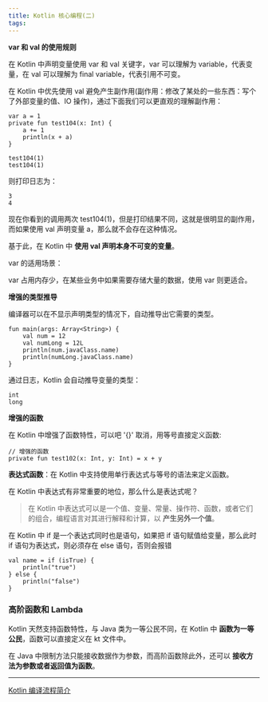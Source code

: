 ```yaml
---
title: Kotlin 核心编程(二)
tags:
---
```




**var 和 val 的使用规则**

在 Kotlin 中声明变量使用 var 和 val 关键字，var 可以理解为 variable，代表变量，在 val 可以理解为 final variable，代表引用不可变。


在 Kotlin 中优先使用 val 避免产生副作用(副作用：修改了某处的一些东西：写个了外部变量的值、IO 操作)，通过下面我们可以更直观的理解副作用：

```
var a = 1
private fun test104(x: Int) {
    a += 1
    println(x + a)
}

test104(1)
test104(1)
```

则打印日志为：
```
3
4
```
现在你看到的调用两次 test104(1)，但是打印结果不同，这就是很明显的副作用，而如果使用 val 声明变量 a，那么就不会存在这种情况。

基于此，在 Kotlin 中 **使用 val 声明本身不可变的变量**。


var 的适用场景：

var 占用内存少，在某些业务中如果需要存储大量的数据，使用 var 则更适合。


**增强的类型推导**

编译器可以在不显示声明类型的情况下，自动推导出它需要的类型。

```
fun main(args: Array<String>) {
    val num = 12
    val numLong = 12L
    println(num.javaClass.name)
    println(numLong.javaClass.name)
}
```

通过日志，Kotlin 会自动推导变量的类型：

```
int
long
```



**增强的函数**


在 Kotlin 中增强了函数特性，可以吧 '{}' 取消，用等号直接定义函数:

```
// 增强的函数
private fun test102(x: Int, y: Int) = x + y 
```

**表达式函数**：在 Kotlin 中支持使用单行表达式与等号的语法来定义函数。

在 Kotlin 中表达式有非常重要的地位，那么什么是表达式呢？
> 在 Kotlin 中表达式可以是一个值、变量、常量、操作符、函数，或者它们的组合，编程语言对其进行解释和计算，以 **产生另外一个值**。

在 Kotlin 中 if 是一个表达式同时也是语句，如果把 if 语句赋值给变量，那么此时 if 语句为表达式，则必须存在 else 语句，否则会报错

```
val name = if (isTrue) {
    println("true")
} else {
    println("false")
}
```




### 高阶函数和 Lambda 

Kotlin 天然支持函数特性，与 Java 类为一等公民不同，在 Kotlin 中 **函数为一等公民**，函数可以直接定义在 kt 文件中。


在 Java 中限制方法只能接收数据作为参数，而高阶函数除此外，还可以 **接收方法为参数或者返回值为函数**。


----

[Kotlin 编译流程简介](https://blog.csdn.net/u010218288/article/details/86062858)